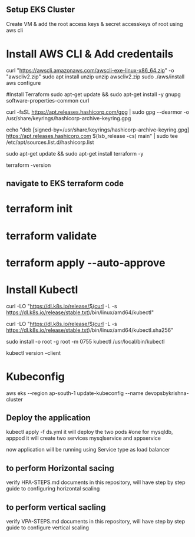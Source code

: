 ## **Setup EKS Cluster**
Create VM & add the root access keys & secret accesskeys of root using aws cli

# **Install AWS CLI & Add credentails**
curl "https://awscli.amazonaws.com/awscli-exe-linux-x86_64.zip" -o "awscliv2.zip"
sudo apt install unzip
unzip awscliv2.zip
sudo ./aws/install
aws configure

#Install Terraform
sudo apt-get update && sudo apt-get install -y gnupg software-properties-common curl

curl -fsSL https://apt.releases.hashicorp.com/gpg | sudo gpg --dearmor -o /usr/share/keyrings/hashicorp-archive-keyring.gpg

echo "deb [signed-by=/usr/share/keyrings/hashicorp-archive-keyring.gpg] https://apt.releases.hashicorp.com $(lsb_release -cs) main" | sudo tee /etc/apt/sources.list.d/hashicorp.list

sudo apt-get update && sudo apt-get install terraform -y

terraform -version

## **navigate to EKS terraform code**
# terraform init
# terraform validate
# terraform apply --auto-approve

# Install Kubectl
curl -LO "https://dl.k8s.io/release/$(curl -L -s https://dl.k8s.io/release/stable.txt)/bin/linux/amd64/kubectl"

curl -LO "https://dl.k8s.io/release/$(curl -L -s https://dl.k8s.io/release/stable.txt)/bin/linux/amd64/kubectl.sha256"
 
sudo install -o root -g root -m 0755 kubectl /usr/local/bin/kubectl

kubectl version –client

# **Kubeconfig**

aws eks --region ap-south-1 update-kubeconfig --name devopsbykrishna-cluster

## **Deploy the application**

kubectl apply -f ds.yml
it will deploy the two pods #one for mysqldb, apppod
it will create two services mysqlservice and appservice

now application will be running using Service type as load balancer

## **to perform Horizontal sacing**
verify HPA-STEPS.md documents in this repository, will have step by step guide to configuring horizontal scaling


## **to perform vertical sacling**
verify VPA-STEPS.md documents in this repository, will have step by step guide to configure vertical scaling